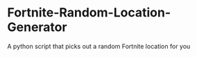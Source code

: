 # Fortnite-Random-Location-Generator
A python script that picks out a random Fortnite location for you
